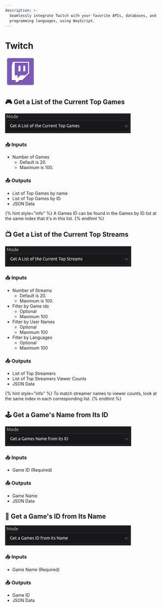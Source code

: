 ```yaml
---
description: >-
  Seamlessly integrate Twitch with your favorite APIs, databases, and
  programming languages, using WayScript.
---
```


# Twitch

![Work with Twitch data.](../../.gitbook/assets/twitch.png)

## 🎮 Get a List of the Current Top Games

![](../../.gitbook/assets/screen-shot-2019-07-16-at-5.56.37-pm.png)

### 📥 Inputs

* Number of Games
  * Default is 20.
  * Maximum is 100.

### 📤 Outputs

* List of Top Games by name
* List of Top Games by ID
* JSON Data

{% hint style="info" %}
A Games ID can be found in the Games by ID list at the same index that it's in this list.
{% endhint %}

## 📺 Get a List of the Current Top Streams

![](../../.gitbook/assets/screen-shot-2019-07-16-at-5.57.10-pm.png)

### 📥 Inputs

* Number of Streams
  * Default is 20.
  * Maximum is 100.
* Filter by Game ids
  * Optional
  * Maximum 100
* Filter by User Names
  * Optional
  * Maximum 100
* Filter by Languages
  * Optional
  * Maximum 100

### 📤 Outputs

* List of Top Streamers
* List of Top Streamers Viewer Counts
* JSON Data

{% hint style="info" %}
To match streamer names to viewer counts, look at the same index in each corresponding list.
{% endhint %}

## 🕹 Get a Game's Name from Its ID

![](../../.gitbook/assets/screen-shot-2019-07-16-at-5.57.24-pm.png)

### 📥 Inputs

* Game ID \(Required\)

### 📤 Outputs

* Game Name
* JSON Data

## 🤖 Get a Game's ID from Its Name

![](../../.gitbook/assets/screen-shot-2019-07-16-at-5.57.38-pm.png)

### 📥 Inputs

* Game Name \(Required\)

### 📤 Outputs

* Game ID
* JSON Data

